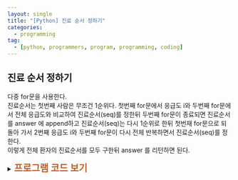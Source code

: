 ```yaml
---
layout: single
title: "[Python] 진료 순서 정하기"
categories:
  - programming
tag:
  - [python, programmers, program, programming, coding]
---
```


## 진료 순서 정하기  

다중 for문을 사용한다.  
진료순서는 첫번째 사람은 무조건 1순위다.
첫번째 for문에서 응급도 i와 두번째 for문에서 전체 응급도와 비교하여
진료순서(seq)를 정한뒤 두번째 for문이 종료되면 진료순서를 answer 에 append하고
진료순서(seq)는 다시 1순위로 한뒤 첫번재 for문으로 되돌아 가서 2번째 응급도 i와
두번째 for문이 다시 전체 반복하면서 진료순서(seq)를 정한다.  
이렇게 전체 환자의 진료순서를 모두 구한뒤 answer 를 리턴하면 된다.  

<details>
    <summary><span style="font-size:1.5em; font-weight:bold; color:#BA602B">프로그램 코드 보기</span></summary>
    <div markdown="1">  

```python
def solution(emergency):
    answer = []
    seq = 1 # 처음은 무조건 1순위
    
    for i in emergency:
        for j in emergency:
            if i < j:
                seq += 1
        answer.append(seq)
        seq = 1

    return answer
```
</div>
</details> 
